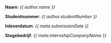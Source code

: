 **Naam**: *{{ author.name }}*

**Studentnummer**: *{{ author.studentNumber }}*

**Inleverdatum**: *{{ meta.submissionDate }}*

**Stagebedrijf**: *{{ meta.internshipCompanyName }}*
